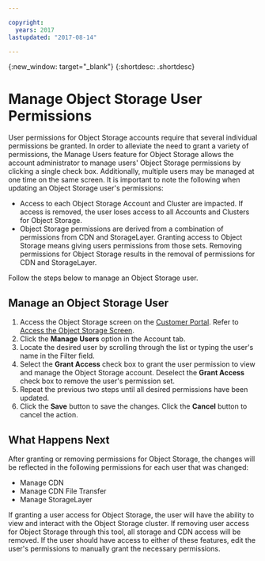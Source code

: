 ```yaml
---

copyright:
  years: 2017
lastupdated: "2017-08-14"

---
```

{:new_window: target="_blank"}
{:shortdesc: .shortdesc}

# Manage Object Storage User Permissions

User permissions for Object Storage accounts require that several individual permissions be granted. In order to alleviate the need to grant a variety of permissions, the Manage Users feature for Object Storage allows the account administrator to manage users' Object Storage permissions by clicking a single check box. Additionally, multiple users may be managed at one time on the same screen.  It is important to note the following when updating an Object Storage user's permissions:

  - Access to each Object Storage Account and Cluster are impacted.  If access is removed, the user loses access to all Accounts and Clusters for Object Storage.
  - Object Storage permissions are derived from a combination of permissions from CDN and StorageLayer.  Granting access to Object Storage means giving users permissions from those sets.  Removing permissions for Object Storage results in the removal of permissions for CDN and StorageLayer.

Follow the steps below to manage an Object Storage user.

## Manage an Object Storage User

1. Access the Object Storage screen on the [Customer Portal](https://control.softlayer.com/). Refer to [Access the Object Storage Screen](access-object-storage-screen.html).
2. Click the **Manage Users** option in the Account tab.
3. Locate the desired user by scrolling through the list or typing the user's name in the Filter field.
4. Select the **Grant Access** check box to grant the user permission to view and manage the Object Storage account. Deselect the **Grant Access** check box to remove the user's permission set.
5. Repeat the previous two steps until all desired permissions have been updated.
6. Click the **Save** button to save the changes. Click the **Cancel** button to cancel the action.

## What Happens Next

After granting or removing permissions for Object Storage, the changes will be reflected in the following permissions for each user that was changed:

  - Manage CDN
  - Manage CDN File Transfer
  - Manage StorageLayer

If granting a user access for Object Storage, the user will have the ability to view and interact with the Object Storage cluster. If removing user access for Object Storage through this tool, all storage and CDN access will be removed. If the user should have access to either of these features, edit the user's permissions to manually grant the necessary permissions.
